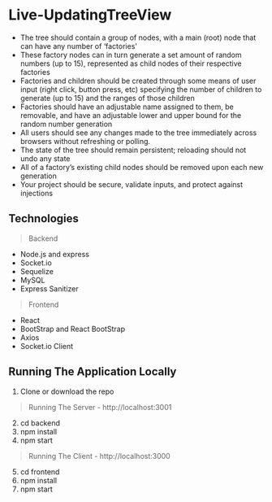 # Live-UpdatingTreeView
*	The tree should contain a group of nodes, with a main (root) node that can have any number of ‘factories'
* These factory nodes can in turn generate a set amount of random numbers (up to 15), represented as child nodes of their respective factories
* Factories and children should be created through some means of user input (right click, button press, etc) specifying the number of children to generate (up to 15) and the ranges of those children
* Factories should have an adjustable name assigned to them, be removable, and have an adjustable lower and upper bound for the random number generation
* All users should see any changes made to the tree immediately across browsers without refreshing or polling.
* The state of the tree should remain persistent; reloading should not undo any state
* All of a factory’s existing child nodes should be removed upon each new generation
* Your project should be secure, validate inputs, and protect against injections

## Technologies
> Backend
* Node.js and express
* Socket.io
* Sequelize
* MySQL
* Express Sanitizer
> Frontend
* React
* BootStrap and React BootStrap
* Axios
* Socket.io Client

## Running The Application Locally
1. Clone or download the repo
>Running The Server - http://localhost:3001
2. cd backend
3. npm install
4. npm start
>Running The Client - http://localhost:3000
5. cd frontend
6. npm install
7. npm start
